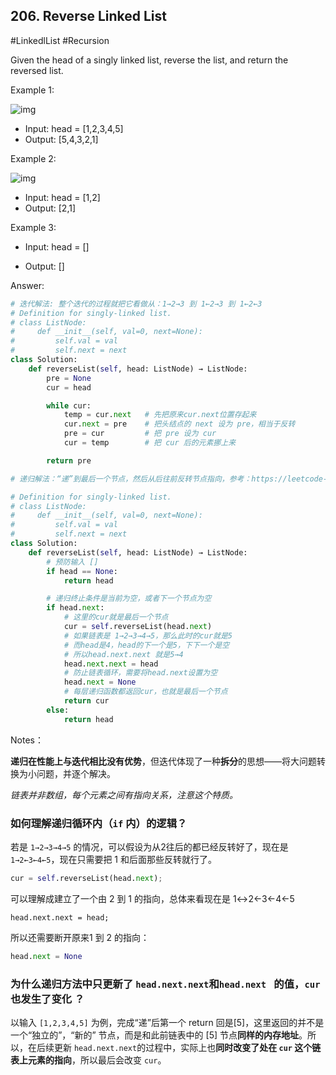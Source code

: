 ## 206. Reverse Linked List

#LinkedlList #Recursion

Given the head of a singly linked list, reverse the list, and return the reversed list.

Example 1:

![img](https://gitee.com/zhangyi98/pictureBed/raw/master//img/rev1ex1.jpg)

- Input: head = [1,2,3,4,5]
- Output: [5,4,3,2,1]

Example 2:

![img](https://gitee.com/zhangyi98/pictureBed/raw/master//img/rev1ex2.jpg)

- Input: head = [1,2]
- Output: [2,1]

Example 3:

- Input: head = []

- Output: []



Answer:

```python
# 迭代解法: 整个迭代的过程就把它看做从：1→2→3 到 1←2→3 到 1←2←3
# Definition for singly-linked list.
# class ListNode:
#     def __init__(self, val=0, next=None):
#         self.val = val
#         self.next = next
class Solution:
    def reverseList(self, head: ListNode) → ListNode:
        pre = None
        cur = head

        while cur:
            temp = cur.next   # 先把原来cur.next位置存起来
            cur.next = pre    # 把头结点的 next 设为 pre，相当于反转  
            pre = cur         # 把 pre 设为 cur
            cur = temp        # 把 cur 后的元素挪上来

        return pre
```

```python
# 递归解法：“递”到最后一个节点，然后从后往前反转节点指向，参考：https://leetcode-cn.com/problems/reverse-linked-list/solution/shi-pin-jiang-jie-die-dai-he-di-gui-hen-hswxy/

# Definition for singly-linked list.
# class ListNode:
#     def __init__(self, val=0, next=None):
#         self.val = val
#         self.next = next
class Solution:
	def reverseList(self, head: ListNode) → ListNode:
        # 预防输入 []
        if head == None:
			return head

		# 递归终止条件是当前为空，或者下一个节点为空
		if head.next:
			# 这里的cur就是最后一个节点
			cur = self.reverseList(head.next)
			# 如果链表是 1→2→3→4→5，那么此时的cur就是5
			# 而head是4，head的下一个是5，下下一个是空
			# 所以head.next.next 就是5→4
			head.next.next = head
			# 防止链表循环，需要将head.next设置为空
			head.next = None
			# 每层递归函数都返回cur，也就是最后一个节点
			return cur
		else:
			return head
```



Notes：

**递归在性能上与迭代相比没有优势**，但迭代体现了一种**拆分**的思想——将大问题转换为小问题，并逐个解决。

*链表并非数组，每个元素之间有指向关系，注意这个特质。*



### 如何理解递归循环内（`if` 内）的逻辑？

若是 `1→2→3→4→5` 的情况，可以假设为从2往后的都已经反转好了，现在是 `1→2←3←4←5`，现在只需要把 1 和后面那些反转就行了。

```python
cur = self.reverseList(head.next);
```

可以理解成建立了一个由 2 到 1 的指向，总体来看现在是 1↔2←3←4←5

```
head.next.next = head;
```

所以还需要断开原来1 到 2 的指向：

```python
head.next = None
```



### 为什么递归方法中只更新了 `head.next.next`和`head.next ` 的值，`cur` 也发生了变化 ？

以输入 `[1,2,3,4,5]` 为例，完成“递”后第一个 return 回是[5]，这里返回的并不是一个“独立的”，“新的” 节点，而是和此前链表中的 [5] 节点**同样的内存地址**。所以，在后续更新 `head.next.next`的过程中，实际上也**同时改变了处在 `cur` 这个链表上元素的指向**，所以最后会改变 `cur`。